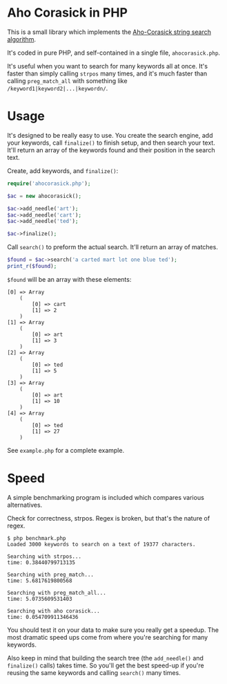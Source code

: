 
# Aho Corasick in PHP

This is a small library which implements the [Aho-Corasick string
search
algorithm](https://en.wikipedia.org/wiki/Aho%E2%80%93Corasick_algorithm).

It's coded in pure PHP, and self-contained in a single file, `ahocorasick.php`.

It's useful when you want to search for many keywords all at once. It's faster
than simply calling `strpos` many times, and it's much faster than calling
`preg_match_all` with something like `/keyword1|keyword2|...|keywordn/`.

# Usage

It's designed to be really easy to use. You create the search engine, add your
keywords, call `finalize()` to finish setup, and then search your text. It'll
return an array of the keywords found and their position in the search text.

Create, add keywords, and `finalize()`:

```php
require('ahocorasick.php');

$ac = new ahocorasick();

$ac->add_needle('art');
$ac->add_needle('cart');
$ac->add_needle('ted');

$ac->finalize();

```

Call `search()` to preform the actual search. It'll return an array of matches.

```php
$found = $ac->search('a carted mart lot one blue ted');
print_r($found);
```

`$found` will be an array with these elements:

```
[0] => Array
    (
        [0] => cart
        [1] => 2
    )
[1] => Array
    (
        [0] => art
        [1] => 3
    )
[2] => Array
    (
        [0] => ted
        [1] => 5
    )
[3] => Array
    (
        [0] => art
        [1] => 10
    )
[4] => Array
    (
        [0] => ted
        [1] => 27
    )
```

See `example.php` for a complete example.

# Speed

A simple benchmarking program is included which compares various alternatives.


Check for correctness, strpos. Regex is broken, but that's the nature of regex.

```
$ php benchmark.php
Loaded 3000 keywords to search on a text of 19377 characters.

Searching with strpos...
time: 0.38440799713135

Searching with preg_match...
time: 5.6817619800568

Searching with preg_match_all...
time: 5.0735609531403

Searching with aho corasick...
time: 0.054709911346436

```

You should test it on your data to make sure you really get a speedup. The most
dramatic speed ups come from where you're searching for many keywords.

Also keep in mind that building the search tree (the `add_needle()` and
`finalize()` calls) takes time. So you'll get the best speed-up if you're
reusing the same keywords and calling `search()` many times.
